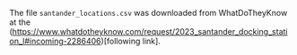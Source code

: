 The file `santander_locations.csv` was downloaded from WhatDoTheyKnow at the (https://www.whatdotheyknow.com/request/2023_santander_docking_station_l#incoming-2286406)[following link].
